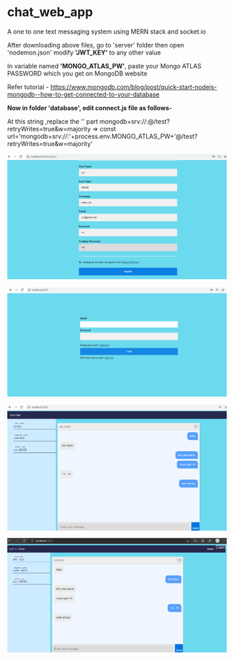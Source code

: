 # chat_web_app
A one to one text messaging system using MERN stack and socket.io

After downloading above files,
go to 'server' folder then open 'nodemon.json'
modify **'JWT_KEY'** to any other value

In variable named **'MONGO_ATLAS_PW'**, paste your Mongo ATLAS PASSWORD which you get on MongoDB website

Refer tutorial - https://www.mongodb.com/blog/post/quick-start-nodejs-mongodb--how-to-get-connected-to-your-database


**Now in folder 'database', edit connect.js file as follows-**

At this string ,replace the '<password>' part
mongodb+srv://<username>:<password>@<your-cluster-url>/test?retryWrites=true&w=majority
=> const url='mongodb+srv://<username>:'+process.env.MONGO_ATLAS_PW+'@<your-cluster-url>/test?retryWrites=true&w=majority'

![Image Register](https://github.com/Ishita-Mishra02/chat_web_app/blob/main/ss/s1.png)

![Login](https://github.com/Ishita-Mishra02/chat_web_app/blob/main/ss/s2.png)

![User-1](https://github.com/Ishita-Mishra02/chat_web_app/blob/main/ss/s3.png)

![User-2](https://github.com/Ishita-Mishra02/chat_web_app/blob/main/ss/s4.png)
